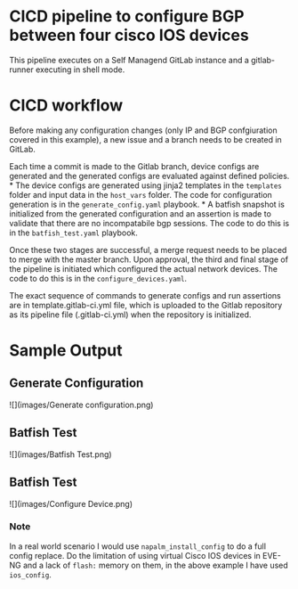 # CICD pipeline to configure BGP between four cisco IOS devices

This pipeline executes on a Self Managend GitLab instance and a gitlab-runner executing in shell mode.

# CICD workflow

Before making any configuration changes (only IP and BGP confgiuration covered in this example), a new issue and a branch needs to be created in GitLab.

Each time a commit is made to the Gitlab branch, device configs are generated and the generated configs are evaluated against defined policies.
    * The device configs are generated using jinja2 templates in the `templates` folder and input data in the `host_vars` folder. The code for configuration generation is in the `generate_config.yaml` playbook.
    * A batfish snapshot is initialized from the generated configuration and an assertion is made to validate that there are no incompatabile bgp sessions. The code to do this is in the `batfish_test.yaml` playbook.

Once these two stages are successful, a merge request needs to be placed to merge with the master branch. Upon approval, the third and final stage of the pipeline is initiated which configured the actual network devices. The code to do this is in the `configure_devices.yaml`.

The exact sequence of commands to generate configs and run assertions are in template.gitlab-ci.yml file, which is uploaded to the Gitlab repository as its pipeline file (.gitlab-ci.yml) when the repository is initialized.

# Sample Output

## Generate Configuration
![](images/Generate configuration.png)

## Batfish Test
![](images/Batfish Test.png)

## Batfish Test
![](images/Configure Device.png)

### Note
In a real world scenario I would use `napalm_install_config` to do a full config replace.
Do the limitation of using virtual Cisco IOS devices in EVE-NG and a lack of `flash:` memory on them, in the above example I have used `ios_config`.
